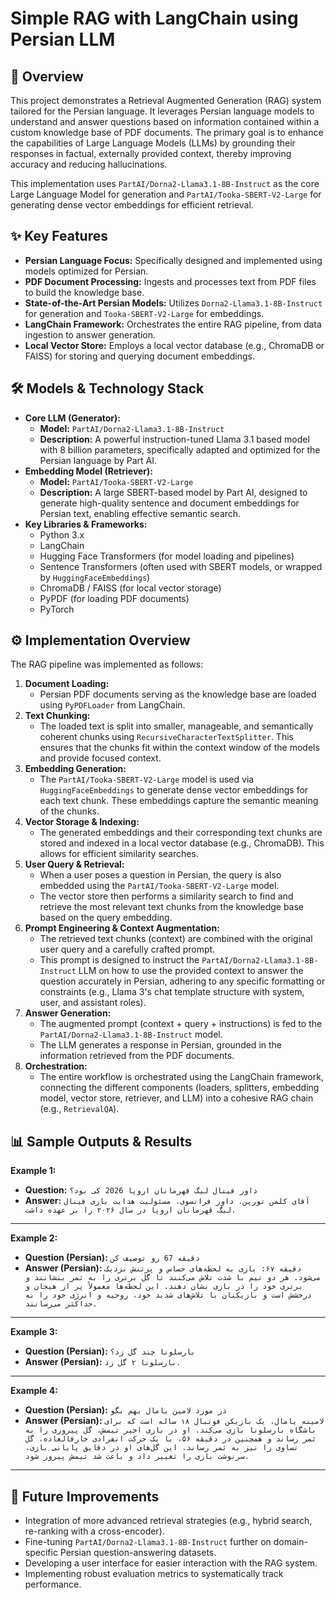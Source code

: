 # Simple RAG with LangChain using Persian LLM

## 🚀 Overview

This project demonstrates a Retrieval Augmented Generation (RAG) system tailored for the Persian language. It leverages Persian language models to understand and answer questions based on information contained within a custom knowledge base of PDF documents. The primary goal is to enhance the capabilities of Large Language Models (LLMs) by grounding their responses in factual, externally provided context, thereby improving accuracy and reducing hallucinations.

This implementation uses `PartAI/Dorna2-Llama3.1-8B-Instruct` as the core Large Language Model for generation and `PartAI/Tooka-SBERT-V2-Large` for generating dense vector embeddings for efficient retrieval.

## ✨ Key Features

* **Persian Language Focus:** Specifically designed and implemented using models optimized for Persian.
* **PDF Document Processing:** Ingests and processes text from PDF files to build the knowledge base.
* **State-of-the-Art Persian Models:** Utilizes `Dorna2-Llama3.1-8B-Instruct` for generation and `Tooka-SBERT-V2-Large` for embeddings.
* **LangChain Framework:** Orchestrates the entire RAG pipeline, from data ingestion to answer generation.
* **Local Vector Store:** Employs a local vector database (e.g., ChromaDB or FAISS) for storing and querying document embeddings.

## 🛠️ Models & Technology Stack

* **Core LLM (Generator):**
    * **Model:** `PartAI/Dorna2-Llama3.1-8B-Instruct`
    * **Description:** A powerful instruction-tuned Llama 3.1 based model with 8 billion parameters, specifically adapted and optimized for the Persian language by Part AI.
* **Embedding Model (Retriever):**
    * **Model:** `PartAI/Tooka-SBERT-V2-Large`
    * **Description:** A large SBERT-based model by Part AI, designed to generate high-quality sentence and document embeddings for Persian text, enabling effective semantic search.
* **Key Libraries & Frameworks:**
    * Python 3.x
    * LangChain
    * Hugging Face Transformers (for model loading and pipelines)
    * Sentence Transformers (often used with SBERT models, or wrapped by `HuggingFaceEmbeddings`)
    * ChromaDB / FAISS (for local vector storage)
    * PyPDF (for loading PDF documents)
    * PyTorch

## ⚙️ Implementation Overview

The RAG pipeline was implemented as follows:

1.  **Document Loading:**
    * Persian PDF documents serving as the knowledge base are loaded using `PyPDFLoader` from LangChain.
2.  **Text Chunking:**
    * The loaded text is split into smaller, manageable, and semantically coherent chunks using `RecursiveCharacterTextSplitter`. This ensures that the chunks fit within the context window of the models and provide focused context.
3.  **Embedding Generation:**
    * The `PartAI/Tooka-SBERT-V2-Large` model is used via `HuggingFaceEmbeddings` to generate dense vector embeddings for each text chunk. These embeddings capture the semantic meaning of the chunks.
4.  **Vector Storage & Indexing:**
    * The generated embeddings and their corresponding text chunks are stored and indexed in a local vector database (e.g., ChromaDB). This allows for efficient similarity searches.
5.  **User Query & Retrieval:**
    * When a user poses a question in Persian, the query is also embedded using the `PartAI/Tooka-SBERT-V2-Large` model.
    * The vector store then performs a similarity search to find and retrieve the most relevant text chunks from the knowledge base based on the query embedding.
6.  **Prompt Engineering & Context Augmentation:**
    * The retrieved text chunks (context) are combined with the original user query and a carefully crafted prompt.
    * This prompt is designed to instruct the `PartAI/Dorna2-Llama3.1-8B-Instruct` LLM on how to use the provided context to answer the question accurately in Persian, adhering to any specific formatting or constraints (e.g., Llama 3's chat template structure with system, user, and assistant roles).
7.  **Answer Generation:**
    * The augmented prompt (context + query + instructions) is fed to the `PartAI/Dorna2-Llama3.1-8B-Instruct` model.
    * The LLM generates a response in Persian, grounded in the information retrieved from the PDF documents.
8.  **Orchestration:**
    * The entire workflow is orchestrated using the LangChain framework, connecting the different components (loaders, splitters, embedding model, vector store, retriever, and LLM) into a cohesive RAG chain (e.g., `RetrievalQA`).

## 📊 Sample Outputs & Results

**Example 1:**

* **Question:** `داور فینال لیگ قهرمانان اروپا 2026 کی بود؟`
* **Answer:** `آقای کلمن تورپن، داور فرانسوی، مسئولیت هدایت بازی فینال لیگ قهرمانان اروپا در سال ۲۰۲۶ را بر عهده داشت.`

---

**Example 2:**

* **Question (Persian):** `دقیقه 67 رو توصیف کن`
* **Answer (Persian):** `دقیقه ۶۷: بازی به لحظه‌های حساس و پرتنش نزدیک می‌شود. هر دو تیم با شدت تلاش می‌کنند تا گل برتری را به ثمر بنشانند و برتری خود را در بازی نشان دهند. این لحظه‌ها معمولاً پر از هیجان و درخشش است و بازیکنان با تلاش‌های شدید خود، روحیه و انرژی خود را به حداکثر می‌رسانند.`

---

**Example 3:**

* **Question (Persian):** `بارسلونا چند گل زد؟`
* **Answer (Persian):** `بارسلونا ۲ گل زد.`

---

**Example 4:**

* **Question (Persian):** `در مورد لامین یامال بهم بگو`
* **Answer (Persian):** `لامینه یامال، یک بازیکن فوتبال ۱۸ ساله است که برای باشگاه بارسلونا بازی می‌کند. او در بازی اخیر تیمش، گل پیروزی را به ثمر رساند و همچنین در دقیقه ۵۶، با یک حرکت انفرادی خارقالعاده، گل تساوی را نیز به ثمر رساند. این گل‌های او در دقایق پایانی بازی، سرنوشت بازی را تغییر داد و باعث شد تیمش پیروز شود.`

---

## 🔮 Future Improvements

* Integration of more advanced retrieval strategies (e.g., hybrid search, re-ranking with a cross-encoder).
* Fine-tuning `PartAI/Dorna2-Llama3.1-8B-Instruct` further on domain-specific Persian question-answering datasets.
* Developing a user interface for easier interaction with the RAG system.
* Implementing robust evaluation metrics to systematically track performance.
